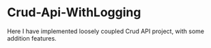 # Crud-Api-WithLogging
Here I have implemented loosely coupled Crud API project, with some addition features.
